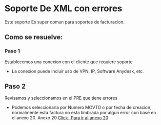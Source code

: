 # Soporte De XML con errores
Este soporte Es super comun para soportes de facturacion.

## Como se resuelve:

### Paso 1
Establecemos una conexion con el cliente que requiere soporte
* La conexion puede incluir uso de VPN, IP, Software Anydesk, etc.
## Paso 2
Revisamos y seleccionamos en el PRE que tiene errores
* Podemos seleccionarla por Numero MOVTO o por fecha de creacion, normalmente esta factura no esta timbrada por algun error con base en el anexo 20.
Anexo 20 [Click- Para ir al anexo 20](http://omawww.sat.gob.mx/tramitesyservicios/Paginas/documentos/GuiaAnexo311221.pdf)
